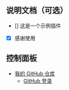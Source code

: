 ## 说明文档（可选）

- [] 这是一个示例插件
- [x] 感谢使用

## 控制面板

- [我的 GitHub 仓库](/api/GitHub)
  - [GitHub 登录](/api/GitHub/Login)